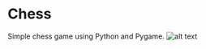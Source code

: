 #  Chess

Simple chess game using Python and Pygame.
![alt text](https://github.com/CarlosGuzman99/Chess/blob/main/Chess.png?raw=true)

